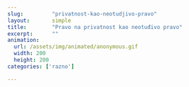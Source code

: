 ```yaml
---
slug:         "privatnost-kao-neotudjivo-pravo"
layout:       simple
title:        "Pravo na privatnost kao neotuđivo pravo"
excerpt:      ""
animation:
  url: /assets/img/animated/anonymous.gif
  width: 200
  height: 200
categories: ['razno']

---
```


